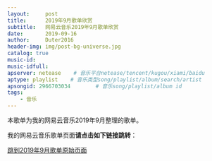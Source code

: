 ```yaml
---
layout:     post
title:      2019年9月歌单欣赏
subtitle:   网易云音乐2019年9月歌单欣赏
date:       2019-09-16
author:     Duter2016
header-img: img/post-bg-universe.jpg
catalog: true
music-id: 
music-idfull: 
apserver: netease    # 音乐平台netease/tencent/kugou/xiami/baidu
aptype: playlist    # 音乐类型song/playlist/album/search/artist
apsongid: 2966703034        # 音乐song/playlist/album id
tags:
    - 音乐
---
```


本歌单为我的网易云音乐2019年9月整理的歌单。

我的网易云音乐歌单页面**请点击如下链接跳转**：

[跳到2019年9月歌单原始页面](https://music.163.com/#/playlist?id=2966703034)


